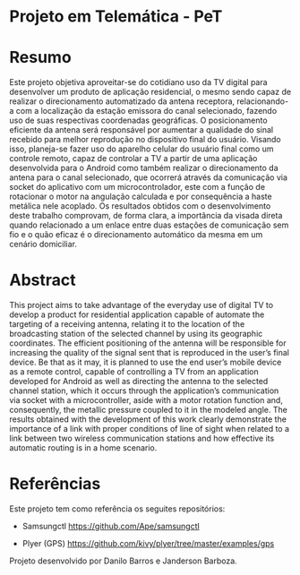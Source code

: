 # Projeto em Telemática - PeT

# Resumo
Este projeto objetiva aproveitar-se do cotidiano uso da TV digital para desenvolver um produto de aplicação residencial, o mesmo sendo capaz de realizar o direcionamento automatizado da antena receptora, relacionando-a com a localização da estação emissora do canal selecionado, fazendo uso de suas respectivas coordenadas geográficas. O posicionamento eficiente da antena será responsável por aumentar a qualidade do sinal recebido para melhor reprodução no dispositivo final do usuário. Visando isso, planeja-se fazer uso do aparelho celular do usuário final como um controle remoto, capaz de controlar a TV a partir de uma aplicação desenvolvida para o Android como também realizar o direcionamento da antena para o canal selecionado, que ocorrerá através da comunicação via socket do aplicativo com um microcontrolador, este com a função de rotacionar o motor na angulação calculada e por consequência a haste metálica nele acoplado. Os resultados obtidos com o desenvolvimento deste trabalho comprovam, de forma clara, a importância da visada direta quando relacionado a um enlace entre duas estações de comunicação sem fio e o quão eficaz é o direcionamento automático da mesma em um cenário domiciliar.

# Abstract
This project aims to take advantage of the everyday use of digital TV to develop a product for residential application capable of automate the targeting of a receiving antenna, relating it to the location of the broadcasting station of the selected channel by using its geographic coordinates. The efficient positioning of the antenna will be responsible for increasing the quality of the signal sent that is reproduced in the user’s final device. Be that as it may, it is planned to use the end user’s mobile device as a remote control, capable of controlling a TV from an application developed for Android as well as directing the antenna to the selected channel station, which it occurs through the application’s communication via socket with a microcontroller, aside with a motor rotation function and, consequently, the metallic pressure coupled to it in the modeled angle. The results obtained with the development of this work clearly demonstrate the importance of a link with proper conditions of line of sight when related to a link between two wireless communication stations and how effective its automatic routing is in a home scenario.

# Referências

Este projeto tem como referência os seguites repositórios:

- Samsungctl
https://github.com/Ape/samsungctl

- Plyer (GPS)
https://github.com/kivy/plyer/tree/master/examples/gps

Projeto desenvolvido por Danilo Barros e Janderson Barboza.
